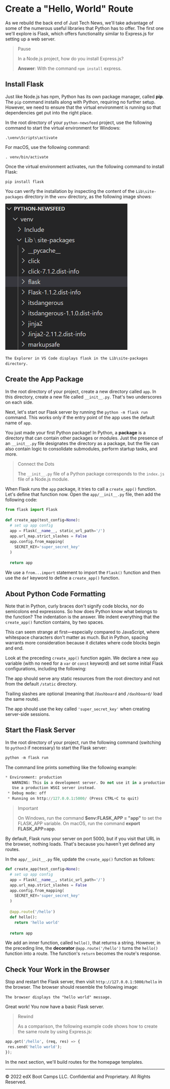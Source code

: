 # Create a "Hello, World" Route

As we rebuild the back end of Just Tech News, we'll take advantage of some of the numerous useful libraries that Python has to offer. The first one we'll explore is Flask, which offers functionality similar to Express.js for setting up a web server.

> Pause
> 
> In a Node.js project, how do you install Express.js?
>
> **Answer**: With the command `npm install` express.

## Install Flask

Just like Node.js has npm, Python has its own package manager, called **pip**. The `pip` command installs along with Python, requiring no further setup. However, we need to ensure that the virtual environment is running so that dependencies get put into the right place.

In the root directory of your `python-newsfeed` project, use the following command to start the virtual environment for Windows:

```console
.\venv\Scripts\activate
```

For macOS, use the following command:

```console
. venv/bin/activate
```

Once the virtual environment activates, run the following command to install Flask:

```console
pip install flask
```

You can verify the installation by inspecting the content of the `Lib\site-packages` directory in the `venv` directory, as the following image shows:

![](../Images/500-flask-folder.png)

`The Explorer in VS Code displays flask in the Lib\site-packages directory.`

## Create the App Package

In the root directory of your project, create a new directory called `app`. In this directory, create a new file called `__init__.py`. That's two underscores on each side.

Next, let's start our Flask server by running the `python -m flask run` command. This works only if the entry point of the app uses the default name of `app`.

You just made your first Python package! In Python, a **package** is a directory that can contain other packages or modules. Just the presence of an `__init__.py` file designates the directory as a package, but the file can also contain logic to consolidate submodules, perform startup tasks, and more.

>Connect the Dots
>
>The `__init__.py` file of a Python package corresponds to the `index.js` file of a Node.js module.

When Flask runs the `app` package, it tries to call a `create_app()` function. Let's define that function now. Open the `app/__init__.py` file, then add the following code:

```python
from flask import Flask

def create_app(test_config=None):
  # set up app config
  app = Flask(__name__, static_url_path='/')
  app.url_map.strict_slashes = False
  app.config.from_mapping(
    SECRET_KEY='super_secret_key'
  )

  return app
```

We use a `from...import` statement to import the `Flask()` function and then use the `def` keyword to define a `create_app()` function.

## About Python Code Formatting

Note that in Python, curly braces don't signify code blocks, nor do semicolons end expressions. So how does Python know what belongs to the function? The indentation is the answer. We indent everything that the `create_app()` function contains, by two spaces.

This can seem strange at first—especially compared to JavaScript, where whitespace characters don't matter as much. But in Python, spacing warrants more consideration because it dictates where code blocks begin and end.

Look at the preceding `create_app()` function again. We declare a new `app` variable (with no need for a `var` or `const` keyword) and set some initial Flask configurations, including the following:

The app should serve any static resources from the root directory and not from the default `/static` directory.

Trailing slashes are optional (meaning that /`dashboard` and `/dashboard/` load the same route).

The app should use the key called `'super_secret_key'` when creating server-side sessions.

## Start the Flask Server

In the root directory of your project, run the following command (switching to `python3` if necessary) to start the Flask server:

```python
python -m flask run
```

The command line prints something like the following example:

```python
* Environment: production
   WARNING: This is a development server. Do not use it in a production deployment.
   Use a production WSGI server instead.
 * Debug mode: off
 * Running on http://127.0.0.1:5000/ (Press CTRL+C to quit)
```

> Important
>
> On Windows, run the command **$env:FLASK_APP = "app"** to set the FLASK_APP variable. On macOS, run the command **export FLASK_APP=app**.

By default, Flask runs your server on port 5000, but if you visit that URL in the browser, nothing loads. That's because you haven't yet defined any routes.

In the `app/__init__.py` file, update the `create_app()` function as follows:

```python
def create_app(test_config=None):
  # set up app config
  app = Flask(__name__, static_url_path='/')
  app.url_map.strict_slashes = False
  app.config.from_mapping(
    SECRET_KEY='super_secret_key'
  )

  @app.route('/hello')
  def hello():
    return 'hello world'

  return app
```

We add an inner function, called `hello()`, that returns a string. However, in the preceding line, the **decorator** `@app.route('/hello')` turns the `hello()` function into a route. The function's `return` becomes the route's response.

## Check Your Work in the Browser

Stop and restart the Flask server, then visit `http://127.0.0.1:5000/hello` in the browser. The browser should resemble the following image:

`The browser displays the "hello world" message.`

Great work! You now have a basic Flask server.

> Rewind
>
> As a comparison, the following example code shows how to create the same route by using Express.js:

```python
app.get('/hello', (req, res) => {
 res.send('hello world');
});
```

In the next section, we'll build routes for the homepage templates.

---
© 2022 edX Boot Camps LLC. Confidential and Proprietary. All Rights Reserved.
